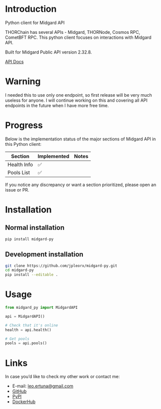# Introduction
Python client for Midgard API

THORChain has several APIs - Midgard, THORNode, Cosmos RPC, CometBFT RPC. This python client focuses on interactions with Midgard API.

Built for Midgard Public API version 2.32.8.

[API Docs](https://midgard.ninerealms.com/v2/doc)

# Warning

I needed this to use only one endpoint, so first release will be very much useless for anyone. I will continue working on this and covering all API endpoints in the future when I have more free time.

# Progress

Below is the implementation status of the major sections of Midgard API in this Python client:

| Section      | Implemented | Notes |
|--------------|-------------|-------|
| Health Info  | ✅           |       |
| Pools List   | ✅           |       |

If you notice any discrepancy or want a section prioritized, please open an issue or PR.

# Installation

## Normal installation

```bash
pip install midgard-py
```

## Development installation

```bash
git clone https://github.com/jpleorx/midgard-py.git
cd midgard-py
pip install --editable .
```

# Usage

```python
from midgard_py import MidgardAPI

api = MidgardAPI()

# Check that it's online
health = api.health()

# Get pools
pools = api.pools()
```

# Links
In case you’d like to check my other work or contact me:
* E-mail: [leo.ertuna@gmail.com](mailto:leo.ertuna@gmail.com)
* [GitHub](https://github.com/jpleorx)
* [PyPI](https://pypi.org/user/JPLeoRX/)
* [DockerHub](https://hub.docker.com/u/jpleorx)